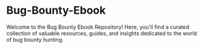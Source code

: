 # Bug-Bounty-Ebook
Welcome to the Bug Bounty Ebook Repository! Here, you'll find a curated collection of valuable resources, guides, and insights dedicated to the world of bug bounty hunting. 
